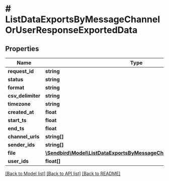 # # ListDataExportsByMessageChannelOrUserResponseExportedData

## Properties

Name | Type | Description | Notes
------------ | ------------- | ------------- | -------------
**request_id** | **string** |  | [optional]
**status** | **string** |  | [optional]
**format** | **string** |  | [optional]
**csv_delimiter** | **string** |  | [optional]
**timezone** | **string** |  | [optional]
**created_at** | **float** |  | [optional]
**start_ts** | **float** |  | [optional]
**end_ts** | **float** |  | [optional]
**channel_urls** | **string[]** |  | [optional]
**sender_ids** | **string[]** |  | [optional]
**file** | [**\Sendbird\Model\ListDataExportsByMessageChannelOrUserResponseFile**](ListDataExportsByMessageChannelOrUserResponseFile.md) |  | [optional]
**user_ids** | **float[]** |  | [optional]

[[Back to Model list]](../../README.md#models) [[Back to API list]](../../README.md#endpoints) [[Back to README]](../../README.md)
